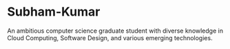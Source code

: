 # Subham-Kumar
An ambitious computer science graduate student with diverse knowledge in Cloud Computing, Software Design, and various emerging technologies.
